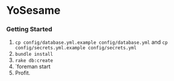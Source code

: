# YoSesame

### Getting Started

1. `cp config/database.yml.example config/database.yml` and `cp config/secrets.yml.example config/secrets.yml`
2. `bundle install`
3. `rake db:create`
4. `foreman start
5. Profit.
